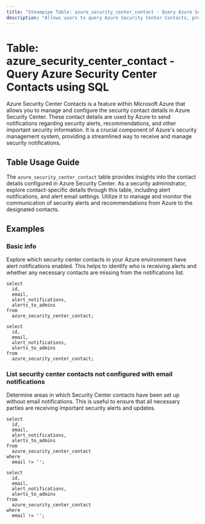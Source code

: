 ```yaml
---
title: "Steampipe Table: azure_security_center_contact - Query Azure Security Center Contacts using SQL"
description: "Allows users to query Azure Security Center Contacts, providing insights into contact details, alert notifications, and alert email settings."
---
```


# Table: azure_security_center_contact - Query Azure Security Center Contacts using SQL

Azure Security Center Contacts is a feature within Microsoft Azure that allows you to manage and configure the security contact details in Azure Security Center. These contact details are used by Azure to send notifications regarding security alerts, recommendations, and other important security information. It is a crucial component of Azure's security management system, providing a streamlined way to receive and manage security notifications.

## Table Usage Guide

The `azure_security_center_contact` table provides insights into the contact details configured in Azure Security Center. As a security administrator, explore contact-specific details through this table, including alert notifications, and alert email settings. Utilize it to manage and monitor the communication of security alerts and recommendations from Azure to the designated contacts.

## Examples

### Basic info
Explore which security center contacts in your Azure environment have alert notifications enabled. This helps to identify who is receiving alerts and whether any necessary contacts are missing from the notifications list.

```sql+postgres
select
  id,
  email,
  alert_notifications,
  alerts_to_admins
from
  azure_security_center_contact;
```

```sql+sqlite
select
  id,
  email,
  alert_notifications,
  alerts_to_admins
from
  azure_security_center_contact;
```

### List security center contacts not configured with email notifications
Determine areas in which Security Center contacts have been set up without email notifications. This is useful to ensure that all necessary parties are receiving important security alerts and updates.

```sql+postgres
select
  id,
  email,
  alert_notifications,
  alerts_to_admins
from
  azure_security_center_contact
where
  email != '';
```

```sql+sqlite
select
  id,
  email,
  alert_notifications,
  alerts_to_admins
from
  azure_security_center_contact
where
  email != '';
```